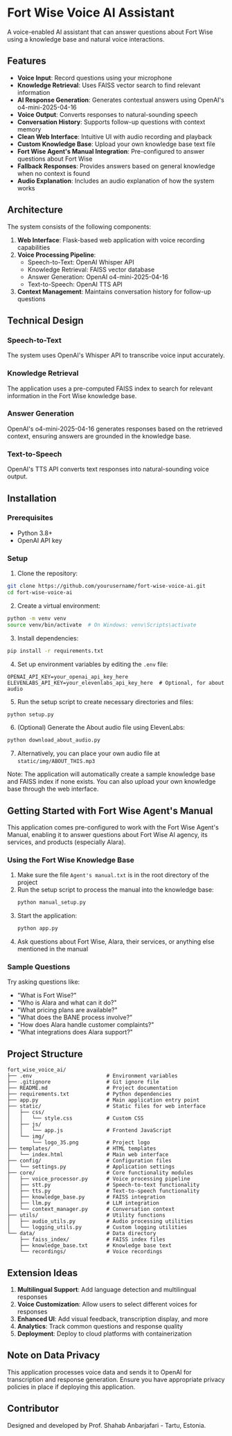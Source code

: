 # Fort Wise Voice AI Assistant

A voice-enabled AI assistant that can answer questions about Fort Wise using a knowledge base and natural voice interactions.

## Features

- **Voice Input**: Record questions using your microphone
- **Knowledge Retrieval**: Uses FAISS vector search to find relevant information
- **AI Response Generation**: Generates contextual answers using OpenAI's o4-mini-2025-04-16
- **Voice Output**: Converts responses to natural-sounding speech
- **Conversation History**: Supports follow-up questions with context memory
- **Clean Web Interface**: Intuitive UI with audio recording and playback
- **Custom Knowledge Base**: Upload your own knowledge base text file
- **Fort Wise Agent's Manual Integration**: Pre-configured to answer questions about Fort Wise
- **Fallback Responses**: Provides answers based on general knowledge when no context is found
- **Audio Explanation**: Includes an audio explanation of how the system works

## Architecture

The system consists of the following components:

1. **Web Interface**: Flask-based web application with voice recording capabilities
2. **Voice Processing Pipeline**:
   - Speech-to-Text: OpenAI Whisper API
   - Knowledge Retrieval: FAISS vector database
   - Answer Generation: OpenAI o4-mini-2025-04-16
   - Text-to-Speech: OpenAI TTS API
3. **Context Management**: Maintains conversation history for follow-up questions

## Technical Design

### Speech-to-Text
The system uses OpenAI's Whisper API to transcribe voice input accurately.

### Knowledge Retrieval
The application uses a pre-computed FAISS index to search for relevant information in the Fort Wise knowledge base.

### Answer Generation
OpenAI's o4-mini-2025-04-16 generates responses based on the retrieved context, ensuring answers are grounded in the knowledge base.

### Text-to-Speech
OpenAI's TTS API converts text responses into natural-sounding voice output.

## Installation

### Prerequisites
- Python 3.8+
- OpenAI API key

### Setup

1. Clone the repository:
```bash
git clone https://github.com/yourusername/fort-wise-voice-ai.git
cd fort-wise-voice-ai
```

2. Create a virtual environment:
```bash
python -m venv venv
source venv/bin/activate  # On Windows: venv\Scripts\activate
```

3. Install dependencies:
```bash
pip install -r requirements.txt
```

4. Set up environment variables by editing the `.env` file:
```
OPENAI_API_KEY=your_openai_api_key_here
ELEVENLABS_API_KEY=your_elevenlabs_api_key_here  # Optional, for about audio
```

5. Run the setup script to create necessary directories and files:
```bash
python setup.py
```

6. (Optional) Generate the About audio file using ElevenLabs:
```bash
python download_about_audio.py
```

7. Alternatively, you can place your own audio file at `static/img/ABOUT_THIS.mp3`

Note: The application will automatically create a sample knowledge base and FAISS index if none exists. You can also upload your own knowledge base through the web interface.

## Getting Started with Fort Wise Agent's Manual

This application comes pre-configured to work with the Fort Wise Agent's Manual, enabling it to answer questions about Fort Wise AI agency, its services, and products (especially Alara).

### Using the Fort Wise Knowledge Base

1. Make sure the file `Agent's manual.txt` is in the root directory of the project
2. Run the setup script to process the manual into the knowledge base:
   ```bash
   python manual_setup.py
   ```
3. Start the application:
   ```bash
   python app.py
   ```
4. Ask questions about Fort Wise, Alara, their services, or anything else mentioned in the manual

### Sample Questions

Try asking questions like:
- "What is Fort Wise?"
- "Who is Alara and what can it do?"
- "What pricing plans are available?"
- "What does the BANE process involve?"
- "How does Alara handle customer complaints?"
- "What integrations does Alara support?"

## Project Structure

```
fort_wise_voice_ai/
├── .env                        # Environment variables
├── .gitignore                  # Git ignore file
├── README.md                   # Project documentation
├── requirements.txt            # Python dependencies
├── app.py                      # Main application entry point
├── static/                     # Static files for web interface
│   ├── css/
│   │   └── style.css           # Custom CSS
│   ├── js/
│   │   └── app.js              # Frontend JavaScript
│   └── img/
│       └── logo_3S.png         # Project logo
├── templates/                  # HTML templates
│   └── index.html              # Main web interface
├── config/                     # Configuration files
│   └── settings.py             # Application settings
├── core/                       # Core functionality modules
│   ├── voice_processor.py      # Voice processing pipeline
│   ├── stt.py                  # Speech-to-text functionality
│   ├── tts.py                  # Text-to-speech functionality
│   ├── knowledge_base.py       # FAISS integration
│   ├── llm.py                  # LLM integration
│   └── context_manager.py      # Conversation context
├── utils/                      # Utility functions
│   ├── audio_utils.py          # Audio processing utilities
│   └── logging_utils.py        # Custom logging utilities
└── data/                       # Data directory
    ├── faiss_index/            # FAISS index files
    ├── knowledge_base.txt      # Knowledge base text
    └── recordings/             # Voice recordings
```

## Extension Ideas

1. **Multilingual Support**: Add language detection and multilingual responses
2. **Voice Customization**: Allow users to select different voices for responses
3. **Enhanced UI**: Add visual feedback, transcription display, and more
4. **Analytics**: Track common questions and response quality
5. **Deployment**: Deploy to cloud platforms with containerization

## Note on Data Privacy

This application processes voice data and sends it to OpenAI for transcription and response generation. Ensure you have appropriate privacy policies in place if deploying this application.

## Contributor

Designed and developed by Prof. Shahab Anbarjafari - Tartu, Estonia.
